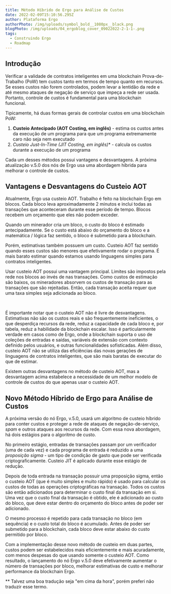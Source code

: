 ```yaml
---
title: Método Híbrido de Ergo para Análise de Custos
date: 2022-02-09T15:10:56.295Z
author: Plataforma Ergo
authorPhoto: /img/uploads/symbol_bold__1080px__black.png
blogPhoto: /img/uploads/04_ergoblog_cover_09022022-2-1-1-.png
tags:
  - Construindo Ergo
  - Roadmap
---
```

<!--StartFragment-->

## Introdução

Verificar a validade de contratos inteligentes em uma blockchain Prova-de-Trabalho (PoW) tem custos tanto em termos de tempo quanto em recursos. Se esses custos não forem controlados, podem levar a lentidão da rede e até mesmo ataques de negação de serviço que impeça a rede ser usada. Portanto, controle de custos é fundamental para uma blockchain funcional.  



Tipicamente, há duas formas gerais de controlar custos em uma blockchain PoW:



1. **Custeio Antecipado (AOT Costing, em inglês)** - estima os custos antes da execução de um programa para que um programa extremamente caro não seja nem executado
2. **Custeio Just-In-Time* (JIT Costing, em inglês)** - calcula os custos durante a execução de um programa

Cada um desses métodos possui vantagens e desvantagens. A próxima atualização v.5.0 dos nós de Ergo usa uma abordagem híbrida para melhorar o controle de custos.

## Vantagens e Desvantagens do Custeio AOT

Atualmente, Ergo usa custeio AOT. Trabalho é feito na blockchain Ergo em blocos. Cada bloco leva aproximadamente 2 minutos e inclui todas as transações que aconteceram durante esse período de tempo. Blocos recebem um orçamento que eles não podem exceder. 

Quando um minerador cria um bloco, o custo do bloco é estimado antecipadamente. Se o custo está abaixo do orçamento do bloco e a matemática / lógica faz sentido, o bloco é submetido para a blockchain.

Porém, estimativas também possuem um custo. Custeio AOT faz sentido quando esses custos são menores que efetivamente rodar o programa. É mais barato estimar quando estamos usando linguagens simples para contratos inteligentes.

Usar custeio AOT possui uma vantagem principal. Limites são impostos pela rede nos blocos ao invés de nas transações. Como custos de estimação são baixos, os mineradores absorvem os custos de transação para as transações que são rejeitadas. Então, cada transação aceita requer que uma taxa simples seja adicionada ao bloco.

 

É importante notar que o custeio AOT não é livre de desvantagens. Estimativas não são os custos reais e são frequentemente ineficientes, o que desperdiça recursos da rede, reduz a capacidade de cada bloco e, por tabela, reduz a habilidade da blockchain escalar. Isso é particularmente verdade em casos como de Ergo, onde a blockchain suporta o uso de coleções de entradas e saídas, variáveis de extensão com contexto definido pelos usuários, e outras funcionalidades sofisticadas. Além disso, custeio AOT não se utiliza das eficiências das novas gerações de linguagens de contratos inteligentes, que são mais baratas de executar do que de estimar. 

Existem outras desvantagens no método de custeio AOT, mas a desvantagem acima estabelece a necessidade de um melhor modelo de controle de custos do que apenas usar o custeio AOT.

## Novo Método Híbrido de Ergo para Análise de Custos

A próxima versão do nó Ergo, v.5.0, usará um algoritmo de custeio híbrido para conter custos e proteger a rede de ataques de negação-de-serviço, *spam* e outros ataques aos recursos da rede. Com essa nova abordagem, há dois estágios para o algoritmo de custo. 

No primeiro estágio, entradas de transações passam por um verificador (uma de cada vez) e cada programa de entrada é reduzido a uma *proposição sigma* - um tipo de condição de gasto que pode ser verificada criptograficamente. Custeio JIT é aplicado durante esse estágio de redução.

Depois de toda entrada na transação possuir uma proposição sigma, então o custeio AOT (que é muito simples e muito rápido) é usado para calcular os custos de todas as operações criptográficas na transação. Todos os custos são então adicionados para determinar o custo final da transação em si. Uma vez que o custo final da transação é obtido, ele é adicionado ao custo do bloco, que deve estar dentro do orçamento do bloco antes de poder ser adicionado.

O mesmo processo é repetido para cada transação no bloco (em sequência) e o custo total do bloco é acumulado. Antes de poder ser submetido para a blockchain, cada bloco deve estar abaixo do custo permitido por bloco. 

Com a implementação desse novo método de custeio em duas partes, custos podem ser estabelecidos mais eficientemente e mais acuradamente, com menos despesas do que usando somente o custeio AOT. Como resultado, o lançamento do nó Ergo v.5.0 deve efetivamente aumentar o número de transações por bloco, melhorar estimativas de custo e melhorar performance da blockchain Ergo.




*\* Talvez uma boa tradução seja "em cima da hora", porém preferi não traduzir esse termo.

<!--EndFragment-->